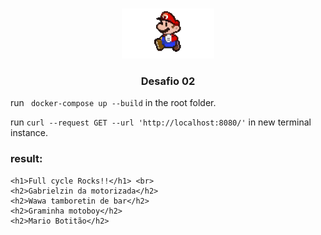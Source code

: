 <!-- PROJECT LOGO -->
<br />
<p align="center">
  <a href="">
    <img src="../../github/mario.gif" alt="Logo" width="auto" height="80">
  </a>

  <h3 align="center">Desafio 02</h3>
</p>

run ``` docker-compose up --build``` in the root folder.

run ``` curl --request GET --url 'http://localhost:8080/' ``` in new terminal instance.

### result: 
```
<h1>Full cycle Rocks!!</h1> <br>
<h2>Gabrielzin da motorizada</h2>
<h2>Wawa tamboretin de bar</h2>
<h2>Graminha motoboy</h2>
<h2>Mario Botitão</h2>
```
